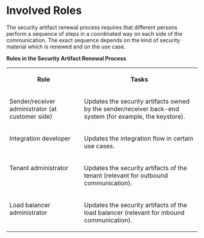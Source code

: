 <!-- loio3968091c619048729d789686dd7a74cd -->

# Involved Roles

The security artifact renewal process requires that different persons perform a sequence of steps in a coordinated way on each side of the communication. The exact sequence depends on the kind of security material which is renewed and on the use case.

**Roles in the Security Artifact Renewal Process**


<table>
<tr>
<th valign="top">

Role



</th>
<th valign="top">

Tasks



</th>
</tr>
<tr>
<td valign="top">

Sender/receiver administrator \(at customer side\)



</td>
<td valign="top">

Updates the security artifacts owned by the sender/receiver back-end system \(for example, the keystore\).



</td>
</tr>
<tr>
<td valign="top">

Integration developer



</td>
<td valign="top">

Updates the integration flow in certain use cases.



</td>
</tr>
<tr>
<td valign="top">

Tenant administrator



</td>
<td valign="top">

Updates the security artifacts of the tenant \(relevant for outbound communication\).



</td>
</tr>
<tr>
<td valign="top">

Load balancer administrator



</td>
<td valign="top">

Updates the security artifacts of the load balancer \(relevant for inbound communication\).



</td>
</tr>
</table>

